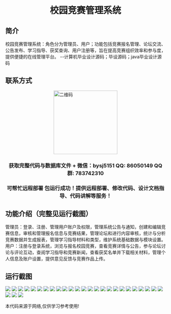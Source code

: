 <p><h1 align="center">校园竞赛管理系统</h1></p>

## 简介
校园竞赛管理系统：角色分为管理员、用户；功能包括竞赛报名管理、论坛交流、公告发布、学习指导、获奖查询、用户注册等，旨在提高竞赛组织效率和参与度，提供便捷的在线管理平台。    --计算机毕业设计源码；毕设源码；java毕业设计源码


## 联系方式
<img src="https://bs-1329754181.cos.ap-shanghai.myqcloud.com/wx.jpg" alt="二维码" style="display: block; margin: 0 auto;" width="200px">
<p><h3 align="center">获取完整代码与数据库文件 + 微信：bysj5151 QQ: 86050149 QQ群: 783742310</h3></p>
<p><h3 align="center">可帮忙远程部署 包运行成功！提供远程部署、修改代码、设计文档指导、代码讲解等服务！</h3></p>

## 功能介绍（完整见运行截图）
管理员：登录、注册、管理用户账户及权限，管理系统公告与通知，创建和编辑竞赛信息，审核和管理报名信息与竞赛结果，管理论坛和进行内容审核，统计与分析竞赛数据并生成报表，管理学习指导材料和类型，维护系统基础数据与模块设置。 用户：注册与登录系统，浏览与报名校园竞赛，查看竞赛详情与公告，参与论坛讨论与评论互动，查阅学习指导和竞赛新闻，查看获奖名单并下载相关材料，管理个人信息及账户设置，提供意见反馈与竞赛作品上传。


## 运行截图
![](https://bs-1329754181.cos.ap-shanghai.myqcloud.com/spring/CampusCompetitionManagementSystem/img/001.jpg)
![](https://bs-1329754181.cos.ap-shanghai.myqcloud.com/spring/CampusCompetitionManagementSystem/img/002.jpg)
![](https://bs-1329754181.cos.ap-shanghai.myqcloud.com/spring/CampusCompetitionManagementSystem/img/003.jpg)
![](https://bs-1329754181.cos.ap-shanghai.myqcloud.com/spring/CampusCompetitionManagementSystem/img/004.jpg)
![](https://bs-1329754181.cos.ap-shanghai.myqcloud.com/spring/CampusCompetitionManagementSystem/img/005.jpg)
![](https://bs-1329754181.cos.ap-shanghai.myqcloud.com/spring/CampusCompetitionManagementSystem/img/006.jpg)
![](https://bs-1329754181.cos.ap-shanghai.myqcloud.com/spring/CampusCompetitionManagementSystem/img/007.jpg)
![](https://bs-1329754181.cos.ap-shanghai.myqcloud.com/spring/CampusCompetitionManagementSystem/img/008.jpg)
![](https://bs-1329754181.cos.ap-shanghai.myqcloud.com/spring/CampusCompetitionManagementSystem/img/009.jpg)
![](https://bs-1329754181.cos.ap-shanghai.myqcloud.com/spring/CampusCompetitionManagementSystem/img/010.jpg)
![](https://bs-1329754181.cos.ap-shanghai.myqcloud.com/spring/CampusCompetitionManagementSystem/img/011.jpg)
![](https://bs-1329754181.cos.ap-shanghai.myqcloud.com/spring/CampusCompetitionManagementSystem/img/012.jpg)
![](https://bs-1329754181.cos.ap-shanghai.myqcloud.com/spring/CampusCompetitionManagementSystem/img/013.jpg)
![](https://bs-1329754181.cos.ap-shanghai.myqcloud.com/spring/CampusCompetitionManagementSystem/img/014.jpg)
![](https://bs-1329754181.cos.ap-shanghai.myqcloud.com/spring/CampusCompetitionManagementSystem/img/015.jpg)
![](https://bs-1329754181.cos.ap-shanghai.myqcloud.com/spring/CampusCompetitionManagementSystem/img/016.jpg)
![](https://bs-1329754181.cos.ap-shanghai.myqcloud.com/spring/CampusCompetitionManagementSystem/img/017.jpg)
![](https://bs-1329754181.cos.ap-shanghai.myqcloud.com/spring/CampusCompetitionManagementSystem/img/018.jpg)
![](https://bs-1329754181.cos.ap-shanghai.myqcloud.com/spring/CampusCompetitionManagementSystem/img/019.jpg)
![](https://bs-1329754181.cos.ap-shanghai.myqcloud.com/spring/CampusCompetitionManagementSystem/img/020.jpg)
![](https://bs-1329754181.cos.ap-shanghai.myqcloud.com/spring/CampusCompetitionManagementSystem/img/021.jpg)
![](https://bs-1329754181.cos.ap-shanghai.myqcloud.com/spring/CampusCompetitionManagementSystem/img/022.jpg)
![](https://bs-1329754181.cos.ap-shanghai.myqcloud.com/spring/CampusCompetitionManagementSystem/img/023.jpg)
![](https://bs-1329754181.cos.ap-shanghai.myqcloud.com/spring/CampusCompetitionManagementSystem/img/024.jpg)
![](https://bs-1329754181.cos.ap-shanghai.myqcloud.com/spring/CampusCompetitionManagementSystem/img/025.jpg)
![](https://bs-1329754181.cos.ap-shanghai.myqcloud.com/spring/CampusCompetitionManagementSystem/img/026.jpg)
![](https://bs-1329754181.cos.ap-shanghai.myqcloud.com/spring/CampusCompetitionManagementSystem/img/027.jpg)
![](https://bs-1329754181.cos.ap-shanghai.myqcloud.com/spring/CampusCompetitionManagementSystem/img/028.jpg)

<p>本代码来源于网络,仅供学习参考使用!</p>
